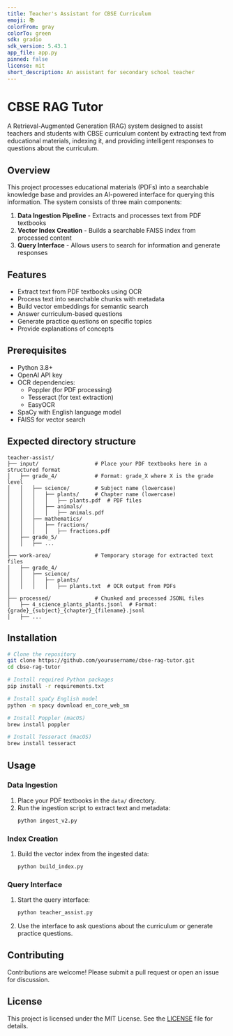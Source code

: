 ```yaml
---
title: Teacher's Assistant for CBSE Curriculum
emoji: 📚
colorFrom: gray
colorTo: green
sdk: gradio
sdk_version: 5.43.1
app_file: app.py
pinned: false
license: mit
short_description: An assistant for secondary school teacher
---
```


# CBSE RAG Tutor

A Retrieval-Augmented Generation (RAG) system designed to assist teachers and students with CBSE curriculum content by extracting text from educational materials, indexing it, and providing intelligent responses to questions about the curriculum.

## Overview

This project processes educational materials (PDFs) into a searchable knowledge base and provides an AI-powered interface for querying this information. The system consists of three main components:

1. **Data Ingestion Pipeline** - Extracts and processes text from PDF textbooks
2. **Vector Index Creation** - Builds a searchable FAISS index from processed content
3. **Query Interface** - Allows users to search for information and generate responses

## Features

- Extract text from PDF textbooks using OCR
- Process text into searchable chunks with metadata
- Build vector embeddings for semantic search
- Answer curriculum-based questions
- Generate practice questions on specific topics
- Provide explanations of concepts

## Prerequisites

- Python 3.8+
- OpenAI API key
- OCR dependencies:
  - Poppler (for PDF processing)
  - Tesseract (for text extraction)
  - EasyOCR
- SpaCy with English language model
- FAISS for vector search

## Expected directory structure
```
teacher-assist/
├── input/                  # Place your PDF textbooks here in a structured format
│   ├── grade_4/            # Format: grade_X where X is the grade level
│   │   ├── science/        # Subject name (lowercase)
│   │   │   ├── plants/     # Chapter name (lowercase)
│   │   │   │   ├── plants.pdf  # PDF files
│   │   │   ├── animals/
│   │   │   │   ├── animals.pdf
│   │   ├── mathematics/
│   │   │   ├── fractions/
│   │   │   │   ├── fractions.pdf
│   ├── grade_5/
│   │   ├── ...
│
├── work-area/              # Temporary storage for extracted text files
│   ├── grade_4/
│   │   ├── science/
│   │   │   ├── plants/
│   │   │   │   ├── plants.txt  # OCR output from PDFs
│
├── processed/              # Chunked and processed JSONL files 
│   ├── 4_science_plants_plants.jsonl  # Format: {grade}_{subject}_{chapter}_{filename}.jsonl
│   ├── ...
```
## Installation

```bash
# Clone the repository
git clone https://github.com/yourusername/cbse-rag-tutor.git
cd cbse-rag-tutor

# Install required Python packages
pip install -r requirements.txt

# Install spaCy English model
python -m spacy download en_core_web_sm

# Install Poppler (macOS)
brew install poppler

# Install Tesseract (macOS)
brew install tesseract

```
## Usage
### Data Ingestion

1. Place your PDF textbooks in the `data/` directory.
2. Run the ingestion script to extract text and metadata:
   ```bash
   python ingest_v2.py
   ```

### Index Creation

1. Build the vector index from the ingested data:
   ```bash
   python build_index.py
   ```

### Query Interface

1. Start the query interface:
   ```bash
   python teacher_assist.py
   ```

2. Use the interface to ask questions about the curriculum or generate practice questions.

## Contributing

Contributions are welcome! Please submit a pull request or open an issue for discussion.

## License

This project is licensed under the MIT License. See the [LICENSE](LICENSE) file for details.